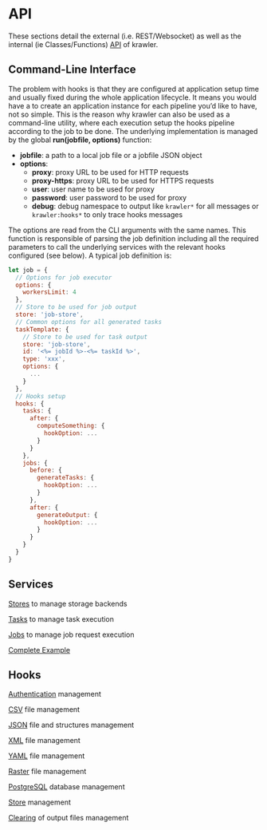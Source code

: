 # API

These sections detail the external (i.e. REST/Websocket) as well as the internal (ie Classes/Functions) [API](https://en.wikipedia.org/wiki/Application_programming_interface) of krawler.

## Command-Line Interface

The problem with hooks is that they are configured at application setup time and usually fixed during the whole application lifecycle. It means you would have a to create an application instance for each pipeline you’d like to have, not so simple. This is the reason why krawler can also be used as a command-line utility, where each execution setup the hooks pipeline according to the job to be done. The underlying implementation is managed by the global **run(jobfile, options)** function:
* **jobfile**: a path to a local job file or a jobfile JSON object
* **options**:
  * **proxy**: proxy URL to be used for HTTP requests
  * **proxy-https**: proxy URL to be used for HTTPS requests
  * **user**: user name to be used for proxy
  * **password**: user password to be used for proxy
  * **debug**: debug namespace to output like `krawler*` for all messages or `krawler:hooks*` to only trace hooks messages
  
The options are read from the CLI arguments with the same names. This function is responsible of parsing the job definition including all the required parameters to call the underlying services with the relevant hooks configured (see below). A typical job definition is:
```js
let job = {
  // Options for job executor
  options: {
    workersLimit: 4
  },
  // Store to be used for job output
  store: 'job-store',
  // Common options for all generated tasks
  taskTemplate: {
    // Store to be used for task output
    store: 'job-store',
    id: '<%= jobId %>-<%= taskId %>',
    type: 'xxx',
    options: {
      ...
    }
  },
  // Hooks setup
  hooks: {
    tasks: {
      after: {
        computeSomething: {
          hookOption: ...
        }
      }
    },
    jobs: {
      before: {
        generateTasks: {
          hookOption: ...
        }
      },
      after: {
        generateOutput: {
          hookOption: ...
        }
      }
    }
  }
}
```

## Services

[Stores](./SERVICES.MD#stores) to manage storage backends

[Tasks](./SERVICES.MD#tasks) to manage task execution

[Jobs](./SERVICES.MD#jobs) to manage job request execution

[Complete Example](./SERVICES.MD#complete-example)

## Hooks

[Authentication](./HOOKS.MD#authentication-source) management

[CSV](./HOOKS.MD#csv-source) file management

[JSON](./HOOKS.MD#json-source) file and structures management

[XML](./HOOKS.MD#xml-source) file management

[YAML](./HOOKS.MD#yaml-source) file management

[Raster](./HOOKS.MD#raster-source) file management

[PostgreSQL](./HOOKS.MD#postgresql-source) database management

[Store](./HOOKS.MD#store-source) management

[Clearing](./HOOKS.MD#clearing-source) of output files management
